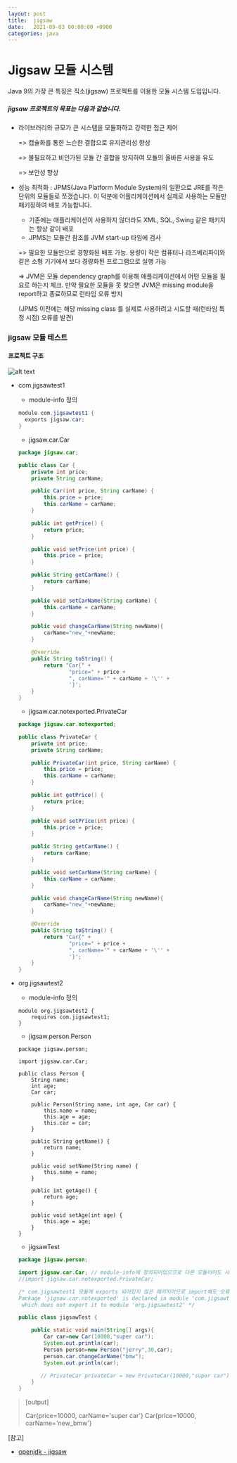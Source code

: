 ```yaml
---
layout: post
title:  jigsaw
date:   2021-09-03 00:00:00 +0900
categories: java
---
```


# Jigsaw 모듈 시스템

Java 9의 가장 큰 특징은 직소(jigsaw) 프로젝트를 이용한 모듈 시스템 도입입니다.



##### jigsaw 프로젝트의 목표는 다음과 같습니다.

- 라이브러리와 규모가 큰 시스템을 모듈화하고 강력한 접근 제어

  => 캡슐화를 통한 느슨한 결합으로 유지관리성 향상

  => 불필요하고 비인가된 모듈 간 결합을 방지하여 모듈의 올바른 사용을 유도

  => 보안성 향상

- 성능 최적화 :  JPMS(Java Platform Module System)의 일환으로 JRE를 작은 단위의 모듈들로 쪼갰습니다. 이 덕분에 어플리케이션에서 실제로 사용하는 모듈만 패키징하여 배포 가능합니다.

  - 기존에는 애플리케이션이 사용하지 않더라도 XML, SQL, Swing 같은 패키지는 항상 같이 배포
  - JPMS는 모듈간 참조를  JVM start-up 타임에 검사

  => 필요한 모듈만으로 경향화된 배포 가능. 용량이 작은 컴퓨터나 라즈베리파이와 같은 소형 기기에서 보다 경량화된 프로그램으로 실행 가능

  => JVM은 모듈 dependency graph를 이용해 애플리케이션에서 어떤 모듈을 필요로 하는지 체크. 만약 필요한 모듈을 못 찾으면 JVM은 missing module을 report하고 종료하므로 런타임 오류 방지

  (JPMS 이전에는 해당 missing class 를 실제로 사용하려고 시도할 때(런타임 특정 시점) 오류를 발견)



### jigsaw 모듈 테스트

#### 프로젝트 구조
![alt text](/public/img/2021-09-07-jigsaw-1.png)

- com.jigsawtest1

  - module-info 정의

  ```java
  module com.jigsawtest1 {
    exports jigsaw.car;
  }
  ```

  - jigsaw.car.Car

  ```java
  package jigsaw.car;
  
  public class Car {
      private int price;
      private String carName;
  
      public Car(int price, String carName) {
          this.price = price;
          this.carName = carName;
      }
  
      public int getPrice() {
          return price;
      }
  
      public void setPrice(int price) {
          this.price = price;
      }
  
      public String getCarName() {
          return carName;
      }
  
      public void setCarName(String carName) {
          this.carName = carName;
      }
  
      public void changeCarName(String newName){
          carName="new_"+newName;
      }
  
      @Override
      public String toString() {
          return "Car{" +
                  "price=" + price +
                  ", carName='" + carName + '\'' +
                  '}';
      }
  }
  ```

  - jigsaw.car.notexported.PrivateCar

  ```java
  package jigsaw.car.notexported;
  
  public class PrivateCar {
      private int price;
      private String carName;
  
      public PrivateCar(int price, String carName) {
          this.price = price;
          this.carName = carName;
      }
  
      public int getPrice() {
          return price;
      }
  
      public void setPrice(int price) {
          this.price = price;
      }
  
      public String getCarName() {
          return carName;
      }
  
      public void setCarName(String carName) {
          this.carName = carName;
      }
  
      public void changeCarName(String newName){
          carName="new_"+newName;
      }
  
      @Override
      public String toString() {
          return "Car{" +
                  "price=" + price +
                  ", carName='" + carName + '\'' +
                  '}';
      }
  }
  
  ```

- org.jigsawtest2

  - module-info 정의

  ```
  module org.jigsawtest2 {
      requires com.jigsawtest1;
  }
  ```

  - jigsaw.person.Person

  ```
  package jigsaw.person;
  
  import jigsaw.car.Car;
  
  public class Person {
      String name;
      int age;
      Car car;
  
      public Person(String name, int age, Car car) {
          this.name = name;
          this.age = age;
          this.car = car;
      }
  
      public String getName() {
          return name;
      }
  
      public void setName(String name) {
          this.name = name;
      }
  
      public int getAge() {
          return age;
      }
  
      public void setAge(int age) {
          this.age = age;
      }
  }
  ```

  - jigsawTest

  ```java
  package jigsaw.person;
  
  import jigsaw.car.Car; // module-info에 정의되어있으므로 다른 모듈이어도 사용 가능
  //import jigsaw.car.notexported.PrivateCar;
  
  /* com.jigsawtest1 모듈에 exports 되어있지 않은 패키지이므로 import해도 오류발생
  Package 'jigsaw.car.notexported' is declared in module 'com.jigsawtest1',
   which does not export it to module 'org.jigsawtest2' */
  
  public class jigsawTest {
  
      public static void main(String[] args){
          Car car=new Car(10000,"super car");
          System.out.println(car);
          Person person=new Person("jerry",30,car);
          person.car.changeCarName("bmw");
          System.out.println(car);
  
         // PrivateCar privateCar = new PrivateCar(10000,"super car"); 사용 불가
      }
  }
  ```

> [output]
>
> Car{price=10000, carName='super car'}
> Car{price=10000, carName='new_bmw'}
>
> 

[참고] 

- [openjdk - jigsaw](https://openjdk.java.net/projects/jigsaw/)

